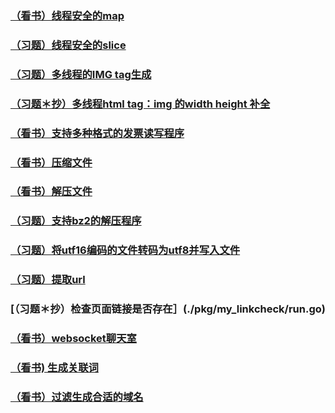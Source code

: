 
### [（看书）线程安全的map](./thread/SafeMap/SafeMap.go)
### [（习题）线程安全的slice](./thread/SafeSlice/safeSlice.go)
### [（习题）多线程的IMG tag生成](./thread/imagetag/imagetag.go)
### [（习题＊抄）多线程html tag：img 的width height 补全](./thread/imgFill/imgFill.go)
### [（看书）支持多种格式的发票读写程序](./io/invoice/)
### [（看书）压缩文件](./io/pack/pack.go)
### [（看书）解压文件](./io/unpack/unpack.go)
### [（习题）支持bz2的解压程序](./io/my_unpack/unpack.go)
### [（习题）将utf16编码的文件转码为utf8并写入文件](./io/utf16-to-utf8/utf16-to-utf8.go)
### [（习题）提取url](./pkg/my_linkutil/my_linkutil.go)
### [（习题＊抄）检查页面链接是否存在］(./pkg/my_linkcheck/run.go)
### [（看书）websocket聊天室](./chat/main.go)
### [（看书) 生成关联词](./sprinkle/main.go)
### [（看书）过滤生成合适的域名](./domainify/main.go)
